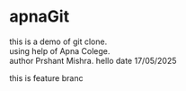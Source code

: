 # apnaGit
this is a demo of git clone.
<br>
using help of Apna Colege.
<br>
author Prshant Mishra.
hello date 17/05/2025

this is feature branc
